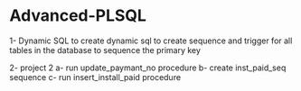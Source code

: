 # Advanced-PLSQL

1- Dynamic SQL 
to create dynamic sql to create sequence and trigger for all tables in the database to sequence the primary key

2- project 2
  a- run update_paymant_no procedure
  b- create inst_paid_seq sequence
  c- run insert_install_paid procedure
